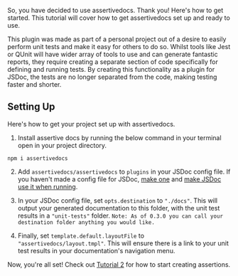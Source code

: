 So, you have decided to use assertivedocs. Thank you! Here's how to get started. This 
tutorial will cover how to get assertivedocs set up and ready to use.

This plugin was made as part of a personal project out of a desire to easily perform 
unit tests and make it easy for others to do so. Whilst tools like Jest or QUnit will
have wider array of tools to use and can generate fantastic reports, they require creating
a separate section of code specifically for defining and running tests. By creating 
this functionality as a plugin for JSDoc, the tests are no longer separated from the 
code, making testing faster and shorter.

## Setting Up

Here's how to get your project set up with assertivedocs.

1. Install assertive docs by running the below command in your terminal open in your project directory.

```
npm i assertivedocs
```

2. Add `assertivedocs/assertivedocs` to `plugins` in your JSDoc config file. If you haven't made a 
config file for JSDoc, [make one](https://jsdoc.app/about-configuring-jsdoc.html) and [make JSDoc use it when running](https://jsdoc.app/about-commandline.html).

3. In your JSDoc config file, set `opts.destination` to `"./docs"`. This will output your generated 
documentation to this folder, with the unit test results in a `"unit-tests"` folder. `Note: As of 0.3.0 you can call your destination folder anything you would like.`

4. Finally, set `template.default.layoutFile` to `"assertivedocs/layout.tmpl"`. This will ensure 
there is a link to your unit test results in your documentation's navigation menu.

Now, you're all set! Check out [Tutorial 2](/tutorial-assertions.html) for how to start creating assertions.